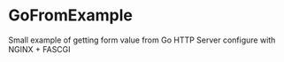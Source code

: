 # GoFromExample
Small example of getting form value from Go HTTP Server configure with NGINX + FASCGI

